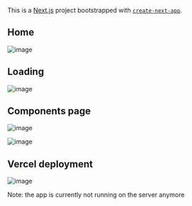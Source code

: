 This is a [Next.js](https://nextjs.org) project bootstrapped with [`create-next-app`](https://nextjs.org/docs/app/api-reference/create-next-app).

## Home

![image](https://github.com/user-attachments/assets/cf44a14c-3ee1-46cd-bafd-cb6d2597bda2)

## Loading

![image](https://github.com/user-attachments/assets/a5170ce8-9003-4790-874f-e4c2ae384e36)

## Components page

![image](https://github.com/user-attachments/assets/0f1cd68c-e004-4df1-b7e1-5a8acb8fa0ca)


![image](https://github.com/user-attachments/assets/a6b0aa19-afe3-4f54-a501-a6d5301d57c4)


## Vercel deployment

![image](https://github.com/user-attachments/assets/3aab96a7-ef71-4234-ba4f-e717e333ae7c)

Note: the app is currently not running on the server anymore
